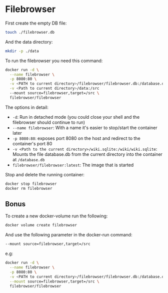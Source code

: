 # Filebrowser

First create the empty DB file:

```bash
touch ./filebrowser.db
```

And the data directory:

```bash
mkdir -p ./data
```

To run the filebrowser you need this command:

```bash
docker run -d \
  --name filebrowser \
  -p 8080:80 \
  -v <PATH to current directory>/filebrowser/filebrowser.db:/database.db \
  -v <Path to current directory>/data:/src
  --mount source=filebrowser,target=/src \
  filebrowser/filebrowser
```

The options in detail:

- `-d`: Run in detached mode (you could close your shell and the filebrowser should continue to run)
- `--name filebrowser`: With a name it's easier to stop/start the container later
- `-p 8080:80`: exposes port 8080 on the host and redirect to the container's port 80
- `-v <Path to the current directory>/wiki.sqlite:/wiki/wiki.sqlite`: Mounts the file database.db from the current directory into the container at `/database.db`
- `filebrowser/filebrowser:latest`: The image that is started

Stop and delete the running container:

```bash
docker stop filebrowser
docker rm filebrowser
```

## Bonus

To create a new docker-volume run the following:

```bash
docker volume create filebrowser
```

And use the following parameter in the docker-run command:

```bash
--mount source=filebrowser,target=/src
```

e.g:

```bash
docker run -d \
  --name filebrowser \
  -p 8080:80 \
  -v <PATH to current directory>/filebrowser/filebrowser.db:/database.db \
  --mount source=filebrowser,target=/src \
  filebrowser/filebrowser
```
